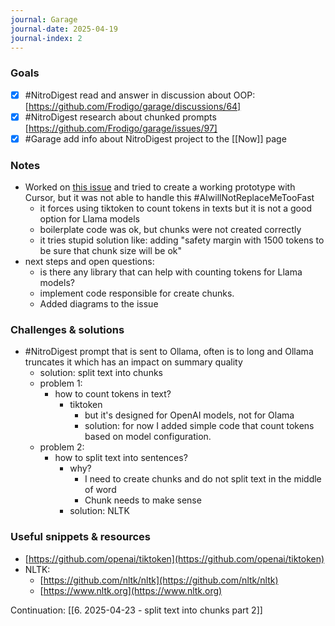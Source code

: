 ```yaml
---
journal: Garage
journal-date: 2025-04-19
journal-index: 2
---
```


### Goals

- [x] #NitroDigest read and answer in discussion about OOP: [https://github.com/Frodigo/garage/discussions/64]
- [x] #NitroDigest research about chunked prompts [https://github.com/Frodigo/garage/issues/97]
- [x] #Garage add info about NitroDigest project to the [[Now]] page

### Notes

- Worked on [this issue](https://github.com/Frodigo/garage/issues/97) and tried to create a working prototype with Cursor, but it was not able to handle this #AIwillNotReplaceMeTooFast
  - it forces using tiktoken to count tokens in texts but it is not a good option for Llama models
  - boilerplate code was ok, but chunks were not created correctly
  - it tries stupid solution like: adding "safety margin with 1500 tokens to be sure that chunk size will be ok"
- next steps and open questions:
  - is there any library that can help with counting tokens for Llama models?
  - implement code responsible for create chunks.
  - Added diagrams to the issue

### Challenges & solutions

- #NitroDigest prompt that is sent to Ollama, often is to long and Ollama truncates it which has an impact on summary quality
  - solution: split text into chunks
  - problem 1:
    - how to count tokens in text?
      - tiktoken
        - but it's designed for OpenAI models, not for Olama
        - solution: for now I added simple code that count tokens based on model configuration.
  - problem 2:
    - how to split text into sentences?
      - why?
        - I need to create chunks and do not split text in the middle of word
        - Chunk needs to make sense
      - solution: NLTK

### Useful snippets & resources

- [https://github.com/openai/tiktoken](https://github.com/openai/tiktoken)
- NLTK:
  - [https://github.com/nltk/nltk](https://github.com/nltk/nltk)
  - [https://www.nltk.org](https://www.nltk.org)

Continuation: [[6. 2025-04-23 - split text into chunks part 2]]
